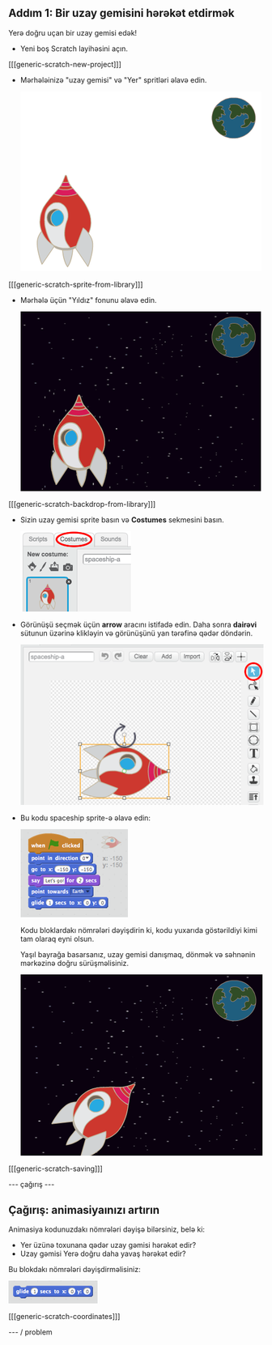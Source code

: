 ## Addım 1: Bir uzay gemisini hərəkət etdirmək

Yerə doğru uçan bir uzay gemisi edək!

+ Yeni boş Scratch layihəsini açın.

[[[generic-scratch-new-project]]]

+ Mərhələinizə "uzay gemisi" və "Yer" spritləri əlavə edin.
    
    ![Spaceship və Earth sprites](images/space-sprites.png)

[[[generic-scratch-sprite-from-library]]]

+ Mərhələ üçün "Yıldız" fonunu əlavə edin.
    
    ![Məkan fondu](images/space-backdrop.png)

[[[generic-scratch-backdrop-from-library]]]

+ Sizin uzay gemisi sprite basın və **Costumes** sekmesini basın.
    
    ![Sprite kostyumu](images/space-costume.png)

+ Görünüşü seçmək üçün **arrow** aracını istifadə edin. Daha sonra **dairəvi** sütunun üzərinə klikləyin və görünüşünü yan tərəfinə qədər döndərin.
    
    ![Bir kostyumu döndürür](images/space-rotate.png)

+ Bu kodu spaceship sprite-ə əlavə edin:
    
    ![Spaceship kodu](images/space-animate.png)
    
    Kodu bloklardakı nömrələri dəyişdirin ki, kodu yuxarıda göstərildiyi kimi tam olaraq eyni olsun.
    
    Yaşıl bayrağa basarsanız, uzay gemisi danışmaq, dönmək və səhnənin mərkəzinə doğru sürüşməlisiniz.
    
    ![Bir uzay gemisi animasiya test](images/space-animate-stage.png)

[[[generic-scratch-saving]]]

\--- çağırış \---

## Çağırış: animasiyaınızı artırın

Animasiya kodunuzdakı nömrələri dəyişə bilərsiniz, belə ki:

+ Yer üzünə toxunana qədər uzay gəmisi hərəkət edir?
+ Uzay gəmisi Yerə doğru daha yavaş hərəkət edir?

Bu blokdakı nömrələri dəyişdirməlisiniz:

![Glide bloku](images/space-glide.png)

[[[generic-scratch-coordinates]]]

\--- / problem